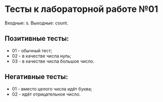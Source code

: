# Тесты к лабораторной работе №01

Входные: s.
Выходные: count.

## Позитивные тесты:
- 01 - обычный тест;
- 02 - в качестве числа нуль;
- 03 - в качестве числа большое число.

## Негативные тесты:
- 01 - вместо целого числа идёт буква;
- 02 - идёт отрицательное число.